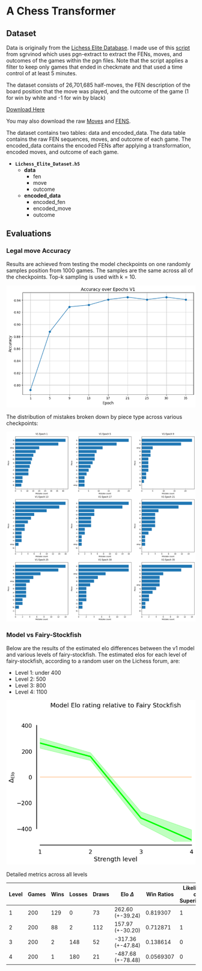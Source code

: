# A Chess Transformer

## Dataset

Data is originally from the [Lichess Elite Database](https://database.nikonoel.fr/). I made use of this [script](https://github.com/sgrvinod/chess-transformers/blob/main/chess_transformers/data/LE22c.sh) from sgrvinod which uses pgn-extract to extract the FENs, moves, and outcomes of the games within the pgn files. Note that the script applies a filter to keep only games that ended in checkmate and that used a time control of at least 5 minutes. 

The dataset consists of 26,701,685 half-moves, the FEN description of the board position that the move was played, and the outcome of the game (1 for win by white and -1 for win by black)

[Download Here](https://drive.google.com/uc?export=download&id=1XuyQCim9l1ia8VG0MVSzYgxpdJa_rEtK)

You may also download the raw [Moves](https://drive.google.com/uc?export=download&id=1BSBuF2dKOnVWuR5CNjp-o7QBYb-10JTO) and [FENS](https://drive.google.com/uc?export=download&id=1MC9UTgqE5074gVSVzrDzIJT7Hg1MHQac). 

The dataset contains two tables: data and encoded_data. The data table contains the raw FEN sequences, moves, and outcome of each game. The encoded_data contains the encoded FENs after applying a transformation, encoded moves, and outcome of each game. 

- **`Lichess_Elite_Dataset.h5`** 
    - **data**
        - fen
        - move
        - outcome
    - **encoded_data**
        - encoded_fen
        - encoded_move
        - outcome

## Evaluations

### Legal move Accuracy

Results are achieved from testing the model checkpoints on one randomly samples position from 1000 games. The samples are the same across all of the checkpoints. Top-k sampling is used with k = 10. 

![accuracies](./Assets/legalacc_seed=666_topk=10_v1.png)

The distribution of mistakes broken down by piece type across various checkpoints:

![mistakes](./Assets/mistakes_epochs_pieces_topk=10_v1.png)

### Model vs Fairy-Stockfish

Below are the results of the estimated elo differences between the v1 model and various levels of fairy-stockfish. The estimated elos for each level of fairy-stockfish, according to a random user on the Lichess forum, are:

- Level 1: under 400
- Level 2: 500
- Level 3: 800
- Level 4: 1100


![EloDiff](./Assets/elo_vs_fairystockfish_v1_topk=10_alpha=30.png)

Detailed metrics across all levels

|   Level |   Games |   Wins |   Losses |   Draws | Elo $\Delta$         |   Win Ratios |   Likelihood of Superiorities |
|---------|---------|--------|----------|---------|-------------------|--------------|-------------------------------|
|       1 |     200 |    129 |        0 |      73 | 262.60 (+-39.24)  |    0.819307  |                             1 |
|       2 |     200 |     88 |        2 |     112 | 157.97 (+-30.20)  |    0.712871  |                             1 |
|       3 |     200 |      2 |      148 |      52 | -317.36 (+-47.84) |    0.138614  |                             0 |
|       4 |     200 |      1 |      180 |      21 | -487.68 (+-78.48) |    0.0569307 |                             0 |


